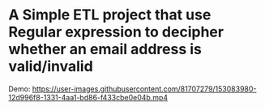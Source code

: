 # A Simple ETL project that use Regular expression to decipher whether an email address is valid/invalid

Demo:
https://user-images.githubusercontent.com/81707279/153083980-12d996f8-1331-4aa1-bd86-f433cbe0e04b.mp4
